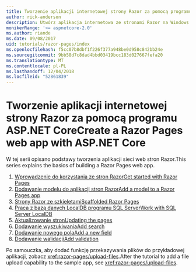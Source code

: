 ```yaml
---
title: Tworzenie aplikacji internetowej strony Razor za pomocą programu ASP.NET Core
author: rick-anderson
description: Utwórz aplikacja internetowa ze stronami Razor na Windows za pomocą programu Visual Studio, platformy ASP.NET Core i programem EF Core.
monikerRange: '>= aspnetcore-2.0'
ms.author: riande
ms.date: 09/08/2017
uid: tutorials/razor-pages/index
ms.openlocfilehash: f5cc07b8dbf1f226f377a948be0d958c842bb24e
ms.sourcegitcommit: 9bb58d7c8dad4bbd03419bcc183d027667fefa20
ms.translationtype: MT
ms.contentlocale: pl-PL
ms.lasthandoff: 12/04/2018
ms.locfileid: "52861839"
---
```

# <a name="create-a-razor-pages-web-app-with-aspnet-core"></a><span data-ttu-id="e2390-103">Tworzenie aplikacji internetowej strony Razor za pomocą programu ASP.NET Core</span><span class="sxs-lookup"><span data-stu-id="e2390-103">Create a Razor Pages web app with ASP.NET Core</span></span>

<span data-ttu-id="e2390-104">W tej serii opisano podstawy tworzenia aplikacji sieci web stron Razor.</span><span class="sxs-lookup"><span data-stu-id="e2390-104">This series explains the basics of building a Razor Pages web app.</span></span>

1. [<span data-ttu-id="e2390-105">Wprowadzenie do korzystania ze stron Razor</span><span class="sxs-lookup"><span data-stu-id="e2390-105">Get started with Razor Pages</span></span>](xref:tutorials/razor-pages/razor-pages-start)
1. [<span data-ttu-id="e2390-106">Dodawanie modelu do aplikacji stron Razor</span><span class="sxs-lookup"><span data-stu-id="e2390-106">Add a model to a Razor Pages app</span></span>](xref:tutorials/razor-pages/model)
1. [<span data-ttu-id="e2390-107">Strony Razor ze szkieletami</span><span class="sxs-lookup"><span data-stu-id="e2390-107">Scaffolded Razor Pages</span></span>](xref:tutorials/razor-pages/page)
1. [<span data-ttu-id="e2390-108">Praca z bazą danych LocalDB programu SQL Server</span><span class="sxs-lookup"><span data-stu-id="e2390-108">Work with SQL Server LocalDB</span></span>](xref:tutorials/razor-pages/sql)
1. [<span data-ttu-id="e2390-109">Aktualizowanie stron</span><span class="sxs-lookup"><span data-stu-id="e2390-109">Updating the pages</span></span>](xref:tutorials/razor-pages/da1)
1. [<span data-ttu-id="e2390-110">Dodawanie wyszukiwania</span><span class="sxs-lookup"><span data-stu-id="e2390-110">Add search</span></span>](xref:tutorials/razor-pages/search)
1. [<span data-ttu-id="e2390-111">Dodawanie nowego pola</span><span class="sxs-lookup"><span data-stu-id="e2390-111">Add a new field</span></span>](xref:tutorials/razor-pages/new-field)
1. [<span data-ttu-id="e2390-112">Dodawanie walidacji</span><span class="sxs-lookup"><span data-stu-id="e2390-112">Add validation</span></span>](xref:tutorials/razor-pages/validation)

<span data-ttu-id="e2390-113">Po samouczka, aby dodać funkcję przekazywania plików do przykładowej aplikacji, zobacz <xref:razor-pages/upload-files>.</span><span class="sxs-lookup"><span data-stu-id="e2390-113">After the tutorial to add a file upload capability to the sample app, see <xref:razor-pages/upload-files>.</span></span>
